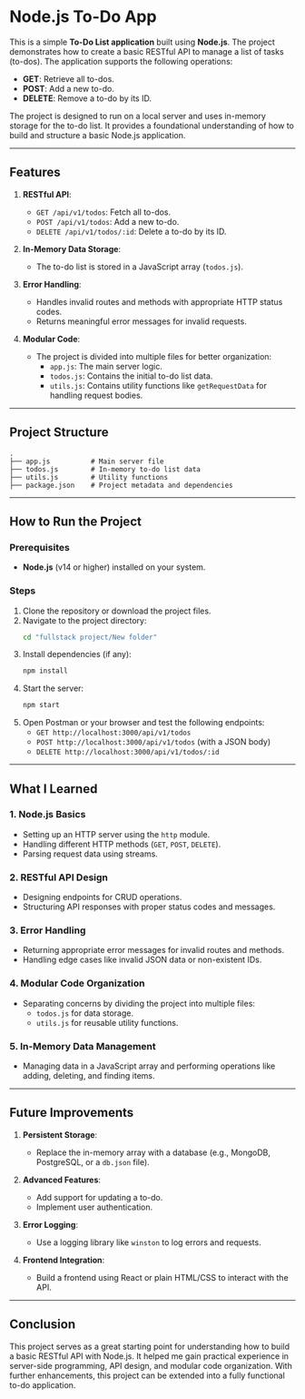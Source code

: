 # Node.js To-Do App

This is a simple **To-Do List application** built using **Node.js**. The project demonstrates how to create a basic RESTful API to manage a list of tasks (to-dos). The application supports the following operations:

-   **GET**: Retrieve all to-dos.
-   **POST**: Add a new to-do.
-   **DELETE**: Remove a to-do by its ID.

The project is designed to run on a local server and uses in-memory storage for the to-do list. It provides a foundational understanding of how to build and structure a basic Node.js application.

---

## Features

1. **RESTful API**:

    - `GET /api/v1/todos`: Fetch all to-dos.
    - `POST /api/v1/todos`: Add a new to-do.
    - `DELETE /api/v1/todos/:id`: Delete a to-do by its ID.

2. **In-Memory Data Storage**:

    - The to-do list is stored in a JavaScript array (`todos.js`).

3. **Error Handling**:

    - Handles invalid routes and methods with appropriate HTTP status codes.
    - Returns meaningful error messages for invalid requests.

4. **Modular Code**:
    - The project is divided into multiple files for better organization:
        - `app.js`: The main server logic.
        - `todos.js`: Contains the initial to-do list data.
        - `utils.js`: Contains utility functions like `getRequestData` for handling request bodies.

---

## Project Structure

```
.
├── app.js          # Main server file
├── todos.js        # In-memory to-do list data
├── utils.js        # Utility functions
├── package.json    # Project metadata and dependencies
```

---

## How to Run the Project

### Prerequisites

-   **Node.js** (v14 or higher) installed on your system.

### Steps

1. Clone the repository or download the project files.
2. Navigate to the project directory:
    ```bash
    cd "fullstack project/New folder"
    ```
3. Install dependencies (if any):
    ```bash
    npm install
    ```
4. Start the server:
    ```bash
    npm start
    ```
5. Open Postman or your browser and test the following endpoints:
    - `GET http://localhost:3000/api/v1/todos`
    - `POST http://localhost:3000/api/v1/todos` (with a JSON body)
    - `DELETE http://localhost:3000/api/v1/todos/:id`

---

## What I Learned

### 1. **Node.js Basics**

-   Setting up an HTTP server using the `http` module.
-   Handling different HTTP methods (`GET`, `POST`, `DELETE`).
-   Parsing request data using streams.

### 2. **RESTful API Design**

-   Designing endpoints for CRUD operations.
-   Structuring API responses with proper status codes and messages.

### 3. **Error Handling**

-   Returning appropriate error messages for invalid routes and methods.
-   Handling edge cases like invalid JSON data or non-existent IDs.

### 4. **Modular Code Organization**

-   Separating concerns by dividing the project into multiple files:
    -   `todos.js` for data storage.
    -   `utils.js` for reusable utility functions.

### 5. **In-Memory Data Management**

-   Managing data in a JavaScript array and performing operations like adding, deleting, and finding items.

---

## Future Improvements

1. **Persistent Storage**:

    - Replace the in-memory array with a database (e.g., MongoDB, PostgreSQL, or a `db.json` file).

2. **Advanced Features**:

    - Add support for updating a to-do.
    - Implement user authentication.

3. **Error Logging**:

    - Use a logging library like `winston` to log errors and requests.

4. **Frontend Integration**:
    - Build a frontend using React or plain HTML/CSS to interact with the API.

---

## Conclusion

This project serves as a great starting point for understanding how to build a basic RESTful API with Node.js. It helped me gain practical experience in server-side programming, API design, and modular code organization. With further enhancements, this project can be extended into a fully functional to-do application.
